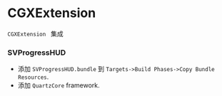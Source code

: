 # CGXExtension

`CGXExtension ` 集成

### SVProgressHUD

* 添加 `SVProgressHUD.bundle` 到 `Targets->Build Phases->Copy Bundle Resources`.
* 添加 `QuartzCore` framework.

